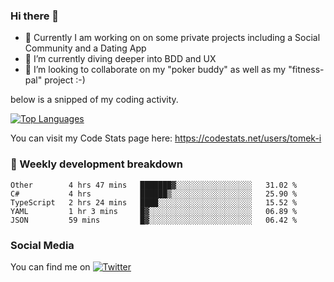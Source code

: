 ### Hi there 👋


- 🔭 Currently I am working on on some private projects including a Social Community and a Dating App
- 🌱 I’m currently diving deeper into BDD and UX
- 👯 I’m looking to collaborate on my "poker buddy" as well as my "fitness-pal" project :-)

below is a snipped of my coding activity.
<!--
**tomek-i/tomek-i** is a ✨ _special_ ✨ repository because its `README.md` (this file) appears on your GitHub profile.

Here are some ideas to get you started:

- 🔭 I’m currently working on ...
- 🌱 I’m currently learning ...
- 👯 I’m looking to collaborate on ...
- 🤔 I’m looking for help with ...
- 💬 Ask me about ...
- 📫 How to reach me: ...
- 😄 Pronouns: ...
- ⚡ Fun fact: ...
-->
[![Top Languages](https://github-readme-stats.vercel.app/api/top-langs/?username=tomek-i&layout=compact)](https://github.com/tomek-i)

You can visit my Code Stats page here: https://codestats.net/users/tomek-i

### 💬 Weekly development breakdown
<!--START_SECTION:waka-->
```text
Other        4 hrs 47 mins   ███████▓░░░░░░░░░░░░░░░░░   31.02 % 
C#           4 hrs           ██████▒░░░░░░░░░░░░░░░░░░   25.90 % 
TypeScript   2 hrs 24 mins   ████░░░░░░░░░░░░░░░░░░░░░   15.52 % 
YAML         1 hr 3 mins     █▓░░░░░░░░░░░░░░░░░░░░░░░   06.89 % 
JSON         59 mins         █▓░░░░░░░░░░░░░░░░░░░░░░░   06.42 % 
```
<!--END_SECTION:waka-->

<!-- Actual text -->

### Social Media
You can find me on [![Twitter][1.2]][1]

<!-- Icons -->

[1.2]: http://i.imgur.com/wWzX9uB.png 


<!-- Links to your social media accounts -->

[1]: https://twitter.com/tomek_i
